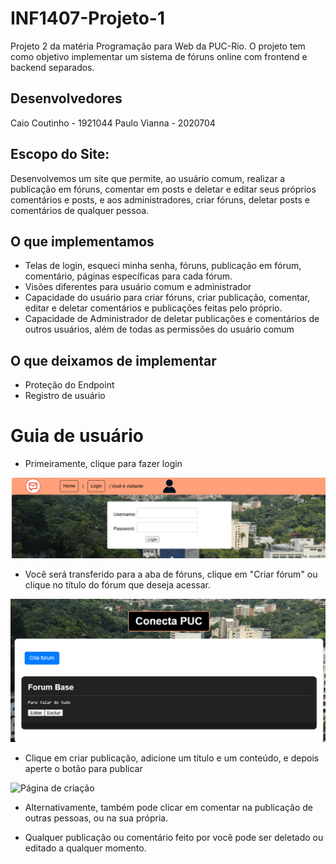 # INF1407-Projeto-1
Projeto 2 da matéria Programação para Web da PUC-Rio. O projeto tem como objetivo implementar um sistema de fóruns online com frontend e backend separados.

## Desenvolvedores

Caio Coutinho - 1921044
Paulo Vianna - 2020704

## Escopo do Site:

Desenvolvemos um site que permite, ao usuário comum, realizar a publicação em fóruns, comentar em posts e deletar e editar seus próprios comentários e posts, e aos administradores, criar fóruns, deletar posts e comentários de qualquer pessoa.

## O que implementamos

 - Telas de login, esqueci minha senha, fóruns, publicação em fórum, comentário, páginas específicas para cada fórum.
 - Visões diferentes para usuário comum e administrador 
 - Capacidade do usuário para criar fóruns, criar publicação, comentar, editar e deletar comentários e publicações feitas pelo próprio.
 - Capacidade de Administrador de deletar publicações e comentários de outros usuários, além de todas as permissões do usuário comum

 ## O que deixamos de implementar

 - Proteção do Endpoint
 - Registro de usuário

 # Guia de usuário

 - Primeiramente, clique para fazer login
 
 ![Página de Login](./images/login_page.png)
 
 - Você será transferido para a aba de fóruns, clique em "Criar fórum" ou clique no título do fórum que deseja acessar.

 ![Página de Fórum](./images/forum_page.png)

 - Clique em criar publicação, adicione um título e um conteúdo, e depois aperte o botão para publicar

 ![Página de criação](./images/criacao_forum.png)


 - Alternativamente, também pode clicar em comentar na publicação de outras pessoas, ou na sua própria.


 - Qualquer publicação ou comentário feito por você pode ser deletado ou editado a qualquer momento.

